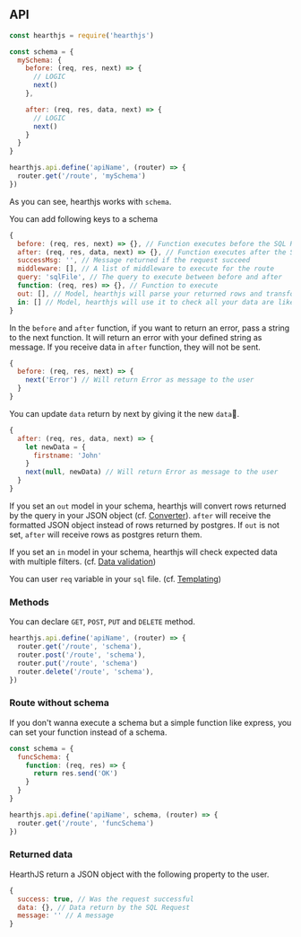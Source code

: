 ## API

```js
const hearthjs = require('hearthjs')

const schema = {
  mySchema: {
    before: (req, res, next) => {
      // LOGIC
      next()
    },

    after: (req, res, data, next) => {
      // LOGIC
      next()
    }
  }
}

hearthjs.api.define('apiName', (router) => {
  router.get('/route', 'mySchema')
})
```

As you can see, hearthjs works with `schema`.

You can add following keys to a schema

```js
{
  before: (req, res, next) => {}, // Function executes before the SQL Request
  after: (req, res, data, next) => {}, // Function executes after the SQL Request, it receives the result of the SQL Request in data
  successMsg: '', // Message returned if the request succeed
  middleware: [], // A list of middleware to execute for the route
  query: 'sqlFile', // The query to execute between before and after
  function: (req, res) => {}, // Function to execute
  out: [], // Model, hearthjs will parse your returned rows and transform it in a JSON object
  in: [] // Model, hearthjs will use it to check all your data are like you want
}
```

In the `before` and `after` function, if you want to return an error, pass a string to the next function. It will return an error with your defined string as message. If you receive data in `after` function, they will not be sent.

```js
{
  before: (req, res, next) => {
    next('Error') // Will return Error as message to the user
  }
}
```

You can update `data` return by next by giving it the new `data`.

```js
{
  after: (req, res, data, next) => {
    let newData = {
      firstname: 'John'
    }
    next(null, newData) // Will return Error as message to the user
  }
}
```

If you set an `out` model in your schema, hearthjs will convert rows returned by the query in your JSON object (cf. [Converter](#converter)). `after` will receive the formatted JSON object instead of rows returned by postgres. If `out` is not set, `after` will receive rows as postgres return them.

If you set an `in` model in your schema, hearthjs will check expected data with multiple filters. (cf. [Data validation](#data-validation))

You can user `req` variable in your `sql` file. (cf. [Templating](#templating))

### Methods

You can declare `GET`, `POST`, `PUT` and `DELETE` method.

```js
hearthjs.api.define('apiName', (router) => {
  router.get('/route', 'schema'),
  router.post('/route', 'schema'),
  router.put('/route', 'schema')
  router.delete('/route', 'schema'),
})
```

### Route without schema

If you don't wanna execute a schema but a simple function like express, you can set your function instead of a schema.

```js
const schema = {
  funcSchema: {
    function: (req, res) => {
      return res.send('OK')
    }
  }
}

hearthjs.api.define('apiName', schema, (router) => {
  router.get('/route', 'funcSchema')
})
```

### Returned data

HearthJS return a JSON object with the following property to the user.

```js
{
  success: true, // Was the request successful
  data: {}, // Data return by the SQL Request
  message: '' // A message
}
```
